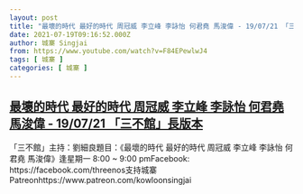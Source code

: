 ```yaml
---
layout: post
title: "最壞的時代 最好的時代 周冠威 李立峰 李詠怡 何君堯 馬浚偉 - 19/07/21 「三不館」長版本"
date: 2021-07-19T09:16:52.000Z
author: 城寨 Singjai
from: https://www.youtube.com/watch?v=F84EPewlwJ4
tags: [ 城寨 ]
categories: [ 城寨 ]
---
```

<!--1626686212000-->
[最壞的時代 最好的時代 周冠威 李立峰 李詠怡 何君堯 馬浚偉 - 19/07/21 「三不館」長版本](https://www.youtube.com/watch?v=F84EPewlwJ4)
------

<div>
「三不館」主持：劉細良題目：《最壞的時代 最好的時代 周冠威 李立峰 李詠怡 何君堯 馬浚偉》逢星期一 8:00 ~ 9:00 pmFacebook: https://facebook.com/threenos支持城寨Patreonhttps://www.patreon.com/kowloonsingjai
</div>
